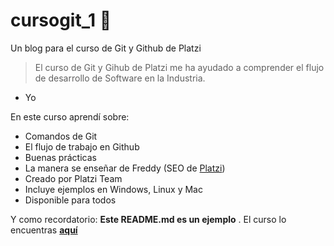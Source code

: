 # cursogit_1 💚
Un blog para el curso de Git y Github de Platzi
> El curso de Git y Gihub de Platzi me ha ayudado a comprender el flujo de desarrollo de Software en la Industria.
- Yo

En este curso aprendí sobre:
* Comandos de Git
* El flujo de trabajo en Github
* Buenas prácticas
* La manera se enseñar de Freddy (SEO de [Platzi](https://platzi.com/ "Platzi"))
* Creado por Platzi Team
* Incluye ejemplos en Windows, Linux y Mac
* Disponible para todos

Y como recordatorio: **Este README.md es un ejemplo** . El curso lo encuentras [**aquí**](https://platzi.com/cursos/git-github/ "aquí")